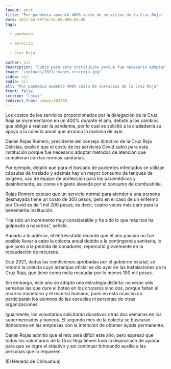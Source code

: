 ```yaml
---
layout: post
title: "Por pandemia aumentó 400% costo de servicios de la Cruz Roja"
date: 2021-04-09T16:55:00.000-06:00
tags:
  
  - pandemia
  
  - Servicio
  
  - Cruz Roja
  
author: nil
description: "Subió para esta institución porque fue necesario adoptar métodos de atención que cumplieran con las normas sanitarias"
image: "/uploads/2021/images-cruzroja.jpg"
video: nil
audio: nil
alt: "Por pandemia aumentó 400% costo de servicios de la Cruz Roja"
front: false
section: "Local"
redirect_from: /news/183780
---
```


Los costos de los servicios proporcionados por la delegación de la Cruz Roja se incrementaron en un 400% durante el año, debido a los cambios que obligó a realizar la pandemia, por lo cual se solicitó a la ciudadanía su apoyo a la colecta anual que arrancó la mañana de ayer.

Daniel Rojas Romero, presidente del consejo directivo de la Cruz Roja Delicias, explicó que el costo de los servicios Covid subió para esta institución porque fue necesario adoptar métodos de atención que cumplieran con las normas sanitarias.

Por ejemplo, detalló que para el traslado de pacientes infectados se utilizan cápsulas de traslado y además hay un mayor consumo de tanques de oxígeno, uso de equipo de protección para los paramédicos y desinfectante, así como un gasto elevado por el consumo de combustible.

Rojas Romero expuso que un servicio normal para atender a una persona desmayada tiene un costo de 300 pesos, pero en el caso de un enfermo por Covid es de 1 mil 200 pesos, es decir, cuatro veces más caro para la benemérita institución.

“Ha sido un incremento muy considerable y ha sido lo que más nos ha golpeado a nosotros”, señaló.

Aunado a lo anterior, el entrevistado recordó que el año pasado no fue posible llevar a cabo la colecta anual debido a la contingencia sanitaria, lo que junto a la pérdida de donadores, repercutió gravemente en la recaudación de recursos.

Este 2021, dadas las condiciones aprobadas por el gobierno estatal, se retomó la colecta cuyo arranque oficial se dio ayer en las instalaciones de la Cruz Roja, que tiene como meta recaudar por lo menos 100 mil pesos.

Sin embargo, este año se adoptó una estrategia distinta: no serán seis semanas las que dure el boteo en los cruceros sino dos, porque faltan el recurso monetario y el recurso humano, pues en esta ocasión no participarán los alumnos de las escuelas ni personas de otras organizaciones.

Igualmente, los voluntarios solicitarán donativos otras dos semanas en los supermercados y bancos. El segundo mes de la colecta se buscarán donadores en las empresas con la intención de obtener ayuda permanente.

Daniel Rojas admitió que el reto será difícil este año, pero expresó que todos los voluntarios de la Cruz Roja tienen toda la disposición de ayudar para que se logre el objetivo y así continuar brindando auxilio a las personas que lo requieren.

(El Heraldo de Chihuahua)